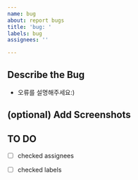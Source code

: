 ```yaml
---
name: bug
about: report bugs
title: 'bug: '
labels: bug
assignees: ''

---
```


## Describe the Bug
- 오류를 설명해주세요:)


## (optional) Add Screenshots


## TO DO
- [ ] checked assignees
- [ ] checked labels

